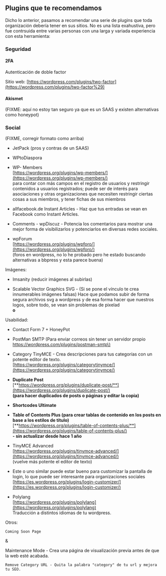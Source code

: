 ## Plugins que te recomendamos

Dicho lo anterior, pasamos a recomendar una serie de plugins que toda organización debería tener en sus sitios. No es una lista exahustiva, pero fue contrsuida entre varias personas con una larga y variada experiencia con esta herramienta:

### Seguridad

#### 2FA

Autenticación de doble factor

Sitio web: [https://wordpress.com/plugins/two-factor](https://wordpress.com/plugins/two-factor%29)

#### Akismet

\(FIXME: aquí no estoy tan seguro ya que es un SAAS y existen alternativas como honeypot\)

### Social

\(FIXME, corregir formato como arriba\)

* JetPack \(pros y contras de un SAAS\)

* WPtoDiaspora

* WP- Members  
  [https://wordpress.org/plugins/wp-members/](https://wordpress.org/plugins/wp-members/)  
  para contar con más campos en el registro de usuarios y restringir contenidos a usuarios registrados; puede ser de interés para asociaciones y otras organizaciones que necesiten restringir ciertas cosas a sus miembros, y tener fichas de sus miembros

* allfacebook.de Instant Articles - Haz que tus entradas se vean en Facebook como Instant Articles.

* Comments - wpDiscuz - Potencia los comentarios para mostrar una mejor forma de visibilizarlos y potenciarlos en diversas redes sociales.

* wpForum  
  [https://wordpress.org/plugins/wpforo/](https://wordpress.org/plugins/wpforo/)  
  \(foros en wordpress, no lo he probado pero he estado buscando alternativas a bbpress y esta parece buena\)

Imágenes:

* Imsanity \(reducir imágenes al subirlas\)

* Scalable Vector Graphics SVG  - \(Si se pone el vínculo te crea innumerables imágenes falsas\) Hace que podamos subir de forma segura archivos svg a wordpress y de esa forma hacer que nuestros logos, sobre todo, se vean sin problemas de pixelad  
  **o**

Usabilidad:

* Contact Form 7 + HoneyPot

* PostMan SMTP \(Para enviar correos sin tener un servidor propio  
  [https://wordpress.com/plugins/postman-smtp\)](https://wordpress.com/plugins/postman-smtp%29)

* Category TinyMCE - Crea descripciones para tus categorías con un potente editor de texto.  
  [https://wordpress.org/plugins/categorytinymce/](https://wordpress.org/plugins/categorytinymce/)

* **Duplicate Post**  
  [**https://wordpress.org/plugins/duplicate-post/**](https://wordpress.org/plugins/duplicate-post/)  
  **\(para hacer duplicados de posts o páginas y editar la copia\)**

* **Shortcodes Ultimate**

* **Table of Contents Plus \(para crear tablas de contenido en los posts en base a los estilos de título\)**  
  [**https://wordpress.org/plugins/table-of-contents-plus/**](https://wordpress.org/plugins/table-of-contents-plus/)  
  **- sin actualizar desde hace 1 año**

* TinyMCE Advanced  
  [https://wordpress.org/plugins/tinymce-advanced/](https://wordpress.org/plugins/tinymce-advanced/)  
  \(vuelve más potente el editor de texto\)

* Este o uno similar puede estar bueno para customizar la pantalla de login, lo que puede ser interesante para organizaciones sociales  
  [https://es.wordpress.org/plugins/login-customizer/](https://es.wordpress.org/plugins/login-customizer/)

* Polylang  
  [https://wordpress.org/plugins/polylang](https://wordpress.org/plugins/polylang)  
  Traducción a distintos idiomas de tu wordpress.

Otros:

```
Coming Soon Page 
```

&

Maintenance Mode - Crea una página de visualización previa antes de que la web esté acabada.

```
Remove Category URL - Quita la palabra "category" de tu url y mejora tu SEO.
```



